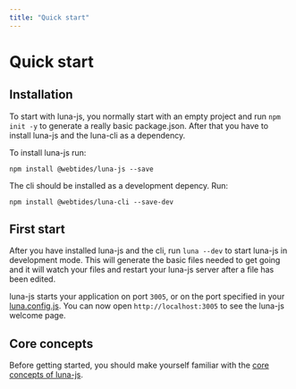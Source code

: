 ```yaml
---
title: "Quick start"
---
```

# Quick start


## Installation

To start with luna-js, you normally start with an empty project and run `npm init -y`
to generate a really basic package.json.
After that you have to install luna-js and the luna-cli as a dependency.

To install luna-js run:

 `npm install @webtides/luna-js --save`

The cli should be installed as a development depency. Run:

`npm install @webtides/luna-cli --save-dev`


## First start

After you have installed luna-js and the cli, run `luna --dev` to start luna-js in
development mode. This will generate the basic files needed to get going and it will
watch your files and restart your luna-js server after a file has been edited.

luna-js starts your application on port `3005`, or on the port specified
in your [luna.config.js](/configuration). You can now open `http://localhost:3005` to see
the luna-js welcome page.

## Core concepts

Before getting started, you should make yourself familiar with the [core concepts of luna-js](/concepts).
